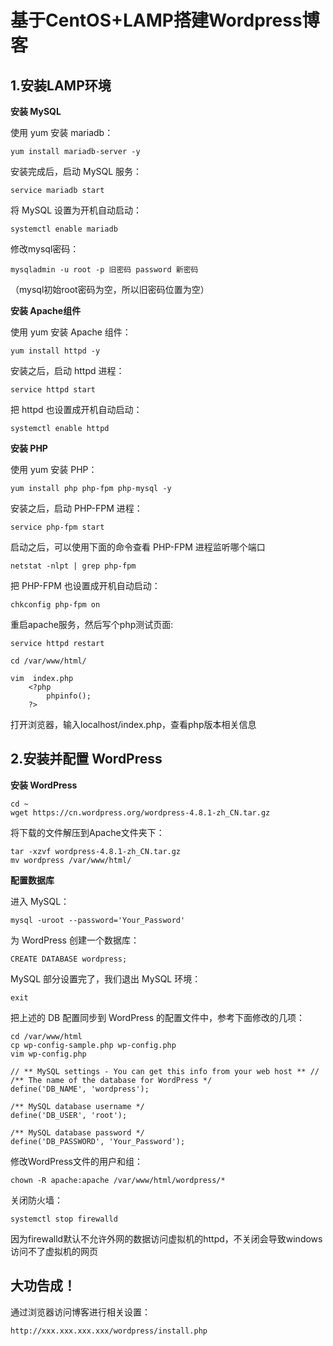 # 基于CentOS+LAMP搭建Wordpress博客 #


## 1.安装LAMP环境 ##

**安装 MySQL**

使用 yum 安装 mariadb：

	yum install mariadb-server -y

安装完成后，启动 MySQL 服务：

	service mariadb start

将 MySQL 设置为开机自动启动：

	systemctl enable mariadb

修改mysql密码：

	mysqladmin -u root -p 旧密码 password 新密码
（mysql初始root密码为空，所以旧密码位置为空）


**安装 Apache组件**

使用 yum 安装 Apache 组件：

	yum install httpd -y

安装之后，启动 httpd 进程：

	service httpd start

把 httpd 也设置成开机自动启动：

	systemctl enable httpd


**安装 PHP**

使用 yum 安装 PHP：

	yum install php php-fpm php-mysql -y

安装之后，启动 PHP-FPM 进程：

	service php-fpm start

启动之后，可以使用下面的命令查看 PHP-FPM 进程监听哪个端口 

	netstat -nlpt | grep php-fpm

把 PHP-FPM 也设置成开机自动启动：

	chkconfig php-fpm on

重启apache服务，然后写个php测试页面:

	service httpd restart

	cd /var/www/html/

	vim  index.php
		<?php
    		phpinfo();
		?>
打开浏览器，输入localhost/index.php，查看php版本相关信息



## 2.安装并配置 WordPress ##

**安装 WordPress**

	cd ~
	wget https://cn.wordpress.org/wordpress-4.8.1-zh_CN.tar.gz

将下载的文件解压到Apache文件夹下：

	tar -xzvf wordpress-4.8.1-zh_CN.tar.gz
	mv wordpress /var/www/html/

**配置数据库**

进入 MySQL：

	mysql -uroot --password='Your_Password'

为 WordPress 创建一个数据库：

	CREATE DATABASE wordpress;

MySQL 部分设置完了，我们退出 MySQL 环境：

	exit

把上述的 DB 配置同步到 WordPress 的配置文件中，参考下面修改的几项：

	cd /var/www/html
	cp wp-config-sample.php wp-config.php
	vim wp-config.php
	
	// ** MySQL settings - You can get this info from your web host ** //
	/** The name of the database for WordPress */
	define('DB_NAME', 'wordpress');
	
	/** MySQL database username */
	define('DB_USER', 'root');
	
	/** MySQL database password */
	define('DB_PASSWORD', 'Your_Password');

修改WordPress文件的用户和组：

	chown -R apache:apache /var/www/html/wordpress/*

关闭防火墙：

	systemctl stop firewalld

因为firewalld默认不允许外网的数据访问虚拟机的httpd，不关闭会导致windows访问不了虚拟机的网页


## 大功告成！ ##

通过浏览器访问博客进行相关设置：

	http://xxx.xxx.xxx.xxx/wordpress/install.php

